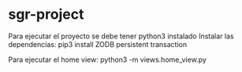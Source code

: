# sgr-project
Para ejecutar el proyecto se debe tener python3 instalado
Instalar las dependencias:
pip3 install ZODB persistent transaction

Para ejecutar el home view:
python3 -m views.home_view.py


